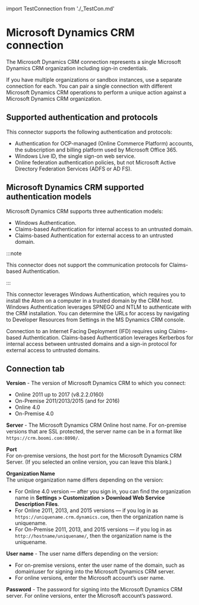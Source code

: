 import TestConnection from './_TestCon.md'

# Microsoft Dynamics CRM connection 

<head>
  <meta name="guidename" content="Integration"/>
  <meta name="context" content="GUID-09f80e96-5377-4c70-a761-62e3292defee"/>
</head>


The Microsoft Dynamics CRM connection represents a single Microsoft Dynamics CRM organization including sign-in credentials.

If you have multiple organizations or sandbox instances, use a separate connection for each. You can pair a single connection with different Microsoft Dynamics CRM operations to perform a unique action against a Microsoft Dynamics CRM organization.

## Supported authentication and protocols 

This connector supports the following authentication and protocols:

-   Authentication for OCP-managed \(Online Commerce Platform\) accounts, the subscription and billing platform used by Microsoft Office 365.
-   Windows Live ID, the single sign-on web service.
-   Online federation authentication policies, but not Microsoft Active Directory Federation Services \(ADFS or AD FS\).

## Microsoft Dynamics CRM supported authentication models 

Microsoft Dynamics CRM supports three authentication models:

-   Windows Authentication.
-   Claims-based Authentication for internal access to an untrusted domain.
-   Claims-based Authentication for external access to an untrusted domain.

:::note

This connector does not support the communication protocols for Claims-based Authentication.

:::

This connector leverages Windows Authentication, which requires you to install the Atom on a computer in a trusted domain by the CRM host. Windows Authentication leverages SPNEGO and NTLM to authenticate with the CRM installation. You can determine the URLs for access by navigating to Developer Resources from Settings in the MS Dynamics CRM console.

Connection to an Internet Facing Deployment \(IFD\) requires using Claims-based Authentication. Claims-based Authentication leverages Kerberbos for internal access between untrusted domains and a sign-in protocol for external access to untrusted domains.

## Connection tab 
 
**Version** - 
  The version of Microsoft Dynamics CRM to which you connect:

 -   Online 2011 up to 2017 \(v8.2.2.0160\)
 -   On-Premise 2011/2013/2015 \(and for 2016\)
 -   Online 4.0
 -   On-Premise 4.0

**Server** - 
 The Microsoft Dynamics CRM Online host name. For on-premise versions that are SSL protected, the server name can be in a format like `https://crm.boomi.com:8090/`.

**Port**   
 For on-premise versions, the host port for the Microsoft Dynamics CRM Server. \(If you selected an online version, you can leave this blank.\)

**Organization Name**   
  The unique organization name differs depending on the version:

 -   For Online 4.0 version — after you sign in, you can find the organization name in **Settings \> Customization \> Download Web Service Description Files**.
 -   For Online 2011, 2013, and 2015 versions — if you log in as `https://uniquename.crm.dynamics.com`, then the organization name is uniquename.
 -   For On-Premise 2011, 2013, and 2015 versions — if you log in as `http://hostname/uniquename/`, then the organization name is the uniquename.

**User name** - 
  The user name differs depending on the version:

 -   For on-premise versions, enter the user name of the domain, such as domain\\user for signing into the Microsoft Dynamics CRM server.
 -   For online versions, enter the Microsoft account’s user name.

**Password** - 
 The password for signing into the Microsoft Dynamics CRM server. For online versions, enter the Microsoft account’s password.

<TestConnection />